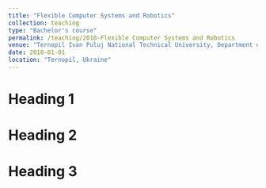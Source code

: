 ```yaml
---
title: "Flexible Computer Systems and Robotics"
collection: teaching
type: "Bachelor's course"
permalink: /teaching/2018-Flexible Computer Systems and Robotics
venue: "Ternopil Ivan Puluj National Technical University, Department of Automation of Technological Processes and Manufacturing"
date: 2018-01-01
location: "Ternopil, Ukraine"
---
```


Heading 1
======

Heading 2
======

Heading 3
======